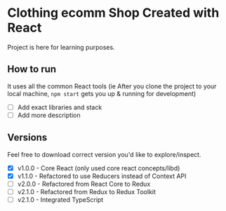 # Clothing ecomm Shop Created with React

Project is here for learning purposes.

## How to run

It uses all the common React tools (ie After you clone the project to your local machine, <code>npm start</code> gets you up & running for development)

- [ ] Add exact libraries and stack
- [ ] Add more description

## Versions

Feel free to download correct version you'd like to explore/inspect.

- [x] v1.0.0 - Core React (only used core react concepts/libd)
- [x] v1.1.0 - Refactored to use Reducers instead of Context API
- [ ] v2.0.0 - Refactored from React Core to Redux
- [ ] v2.1.0 - Refactored from Redux to Redux Toolkit
- [ ] v2.1.0 - Integrated TypeScript
